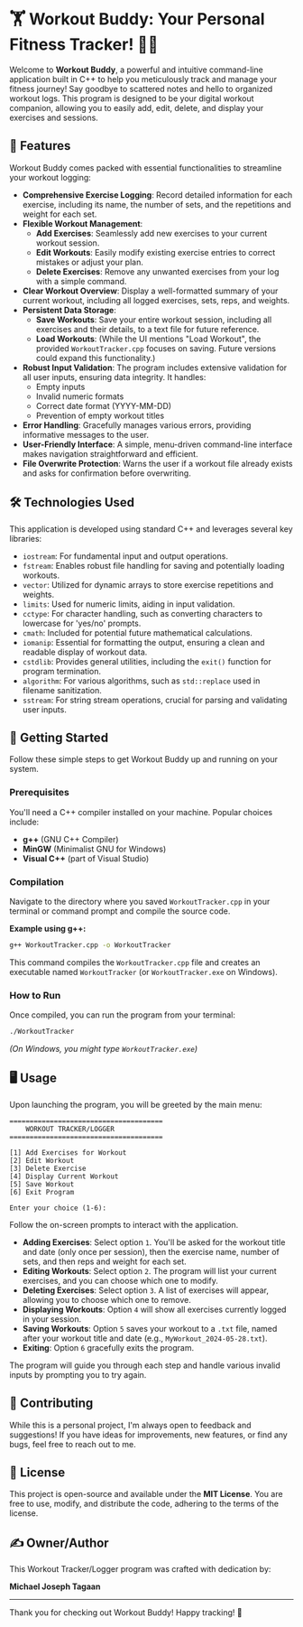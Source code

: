 # 🏋️ Workout Buddy: Your Personal Fitness Tracker! 🏋️‍♀️

Welcome to **Workout Buddy**, a powerful and intuitive command-line application built in C++ to help you meticulously track and manage your fitness journey! Say goodbye to scattered notes and hello to organized workout logs. This program is designed to be your digital workout companion, allowing you to easily add, edit, delete, and display your exercises and sessions.

## 🌟 Features

Workout Buddy comes packed with essential functionalities to streamline your workout logging:

* **Comprehensive Exercise Logging**: Record detailed information for each exercise, including its name, the number of sets, and the repetitions and weight for each set.
* **Flexible Workout Management**:
    * **Add Exercises**: Seamlessly add new exercises to your current workout session.
    * **Edit Workouts**: Easily modify existing exercise entries to correct mistakes or adjust your plan.
    * **Delete Exercises**: Remove any unwanted exercises from your log with a simple command.
* **Clear Workout Overview**: Display a well-formatted summary of your current workout, including all logged exercises, sets, reps, and weights.
* **Persistent Data Storage**:
    * **Save Workouts**: Save your entire workout session, including all exercises and their details, to a text file for future reference.
    * **Load Workouts**: (While the UI mentions "Load Workout", the provided `WorkoutTracker.cpp` focuses on saving. Future versions could expand this functionality.)
* **Robust Input Validation**: The program includes extensive validation for all user inputs, ensuring data integrity. It handles:
    * Empty inputs
    * Invalid numeric formats
    * Correct date format (YYYY-MM-DD)
    * Prevention of empty workout titles
* **Error Handling**: Gracefully manages various errors, providing informative messages to the user.
* **User-Friendly Interface**: A simple, menu-driven command-line interface makes navigation straightforward and efficient.
* **File Overwrite Protection**: Warns the user if a workout file already exists and asks for confirmation before overwriting.

## 🛠️ Technologies Used

This application is developed using standard C++ and leverages several key libraries:

* `iostream`: For fundamental input and output operations.
* `fstream`: Enables robust file handling for saving and potentially loading workouts.
* `vector`: Utilized for dynamic arrays to store exercise repetitions and weights.
* `limits`: Used for numeric limits, aiding in input validation.
* `cctype`: For character handling, such as converting characters to lowercase for 'yes/no' prompts.
* `cmath`: Included for potential future mathematical calculations.
* `iomanip`: Essential for formatting the output, ensuring a clean and readable display of workout data.
* `cstdlib`: Provides general utilities, including the `exit()` function for program termination.
* `algorithm`: For various algorithms, such as `std::replace` used in filename sanitization.
* `sstream`: For string stream operations, crucial for parsing and validating user inputs.

## 🚀 Getting Started

Follow these simple steps to get Workout Buddy up and running on your system.

### Prerequisites

You'll need a C++ compiler installed on your machine. Popular choices include:
* **g++** (GNU C++ Compiler)
* **MinGW** (Minimalist GNU for Windows)
* **Visual C++** (part of Visual Studio)

### Compilation

Navigate to the directory where you saved `WorkoutTracker.cpp` in your terminal or command prompt and compile the source code.

**Example using g++:**

```bash
g++ WorkoutTracker.cpp -o WorkoutTracker
```

This command compiles the `WorkoutTracker.cpp` file and creates an executable named `WorkoutTracker` (or `WorkoutTracker.exe` on Windows).

### How to Run

Once compiled, you can run the program from your terminal:

```bash
./WorkoutTracker
```
*(On Windows, you might type `WorkoutTracker.exe`)*

## 🖥️ Usage

Upon launching the program, you will be greeted by the main menu:

```
======================================
    WORKOUT TRACKER/LOGGER
======================================

[1] Add Exercises for Workout
[2] Edit Workout
[3] Delete Exercise
[4] Display Current Workout
[5] Save Workout
[6] Exit Program

Enter your choice (1-6):
```

Follow the on-screen prompts to interact with the application.

* **Adding Exercises**: Select option `1`. You'll be asked for the workout title and date (only once per session), then the exercise name, number of sets, and then reps and weight for each set.
* **Editing Workouts**: Select option `2`. The program will list your current exercises, and you can choose which one to modify.
* **Deleting Exercises**: Select option `3`. A list of exercises will appear, allowing you to choose which one to remove.
* **Displaying Workouts**: Option `4` will show all exercises currently logged in your session.
* **Saving Workouts**: Option `5` saves your workout to a `.txt` file, named after your workout title and date (e.g., `MyWorkout_2024-05-28.txt`).
* **Exiting**: Option `6` gracefully exits the program.

The program will guide you through each step and handle various invalid inputs by prompting you to try again.

## 🤝 Contributing

While this is a personal project, I'm always open to feedback and suggestions! If you have ideas for improvements, new features, or find any bugs, feel free to reach out to me.

## 📜 License

This project is open-source and available under the **MIT License**. You are free to use, modify, and distribute the code, adhering to the terms of the license.

## ✍️ Owner/Author

This Workout Tracker/Logger program was crafted with dedication by:

**Michael Joseph Tagaan**

---

Thank you for checking out Workout Buddy! Happy tracking! 💪
